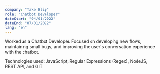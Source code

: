 ```yaml
---
company: "Take Blip"
role: "Chatbot Developer"
dateStart: "04/01/2022"
dateEnd: "07/01/2022"
lang: "en"
---
```


Worked as a Chatbot Developer. Focused on developing new flows, maintaining small bugs, and improving the user's conversation experience with the chatbot.

Technologies used: JavaScript, Regular Expressions (Regex), NodeJS, REST API, and GIT